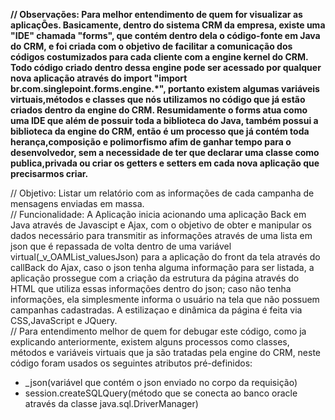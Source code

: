 <strong>// Observações: Para melhor entendimento de quem for visualizar as aplicaçÕes. Basicamente, dentro do sistema CRM da empresa, existe uma "IDE" chamada "forms", que contém dentro dela o código-fonte em Java do CRM, e foi criada com o objetivo de facilitar a comunicação dos códigos costumizados para cada cliente com a engine kernel do CRM. Todo código criado dentro dessa engine pode ser acessado por qualquer nova aplicação através do import "import br.com.singlepoint.forms.engine.*", portanto existem algumas variáveis virtuais,métodos e classes que nós utilizamos no código que já estão criados dentro da engine do CRM. Resumidamente o forms atua como uma IDE que além de possuir toda a biblioteca do Java, também possui a biblioteca da engine do CRM, então é um processo que já contém toda herança,composição e polimorfismo afim de ganhar tempo para o desenvolvedor, sem a necessidade de ter que declarar uma classe como publica,privada ou criar os getters e setters em cada nova aplicação que precisarmos criar.</strong></br>

// Objetivo: Listar um relatório com as informações de cada campanha de mensagens enviadas em massa.</br>
// Funcionalidade: A Aplicação inicia acionando uma aplicação Back em Java através de Javascipt e Ajax, com o objetivo de obter e manipular os dados necessário para transmitir as informações através de uma lista em json que é repassada de volta dentro de uma variável virtual(_v_OAMList_valuesJson) para a aplicação do front da tela através do callBack do Ajax, caso o json tenha alguma informação para ser listada, a aplicação prossegue com a criação da estrutura da página através do HTML que utiliza essas informações dentro do json; caso não tenha informações, ela simplesmente informa o usuário na tela que não possuem campanhas cadastradas. A estilizaçao e dinâmica da página é feita via CSS,JavaScript e JQuery.</br>
// Para entendimento melhor de quem for debugar este código, como ja explicando anteriormente, existem alguns processos como classes, métodos e variáveis virtuais que ja são tratadas pela engine do CRM, neste código foram usados os seguintes atributos pré-definidos:</br>

- _json(variável que contém o json enviado no corpo da requisição)</br>
- session.createSQLQuery(método que se conecta ao banco oracle através da classe java.sql.DriverManager)


